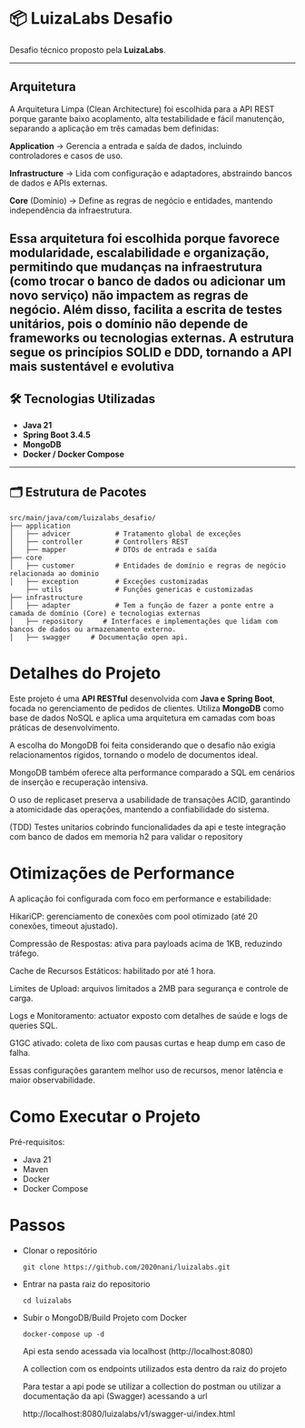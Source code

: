 # 📦 LuizaLabs Desafio

Desafio técnico proposto pela **LuizaLabs**.  

---

## Arquitetura
A Arquitetura Limpa (Clean Architecture) foi escolhida para a API REST porque garante baixo acoplamento, alta testabilidade e fácil manutenção, separando a aplicação em três camadas bem definidas:

**Application** → Gerencia a entrada e saída de dados, incluindo controladores e casos de uso.

**Infrastructure** → Lida com configuração e adaptadores, abstraindo bancos de dados e APIs externas.

**Core** (Domínio) → Define as regras de negócio e entidades, mantendo independência da infraestrutura.

Essa arquitetura foi escolhida porque favorece modularidade, escalabilidade e organização, permitindo que mudanças na infraestrutura (como trocar o banco de dados ou adicionar um novo serviço) não impactem as regras de negócio. Além disso, facilita a escrita de testes unitários, pois o domínio não depende de frameworks ou tecnologias externas. A estrutura segue os princípios SOLID e DDD, tornando a API mais sustentável e evolutiva
---

## 🛠️ Tecnologias Utilizadas

- **Java 21**
- **Spring Boot 3.4.5**
- **MongoDB**
- **Docker / Docker Compose**

---

## 🗂️ Estrutura de Pacotes

```text
src/main/java/com/luizalabs_desafio/
├── application
│   ├── advicer           # Tratamento global de exceções
│   ├── controller        # Controllers REST
│   ├── mapper            # DTOs de entrada e saída
├── core
│   ├── customer          # Entidades de domínio e regras de negócio relacionada ao dominio
│   ├── exception         # Exceções customizadas
    ├── utils             # Funções genericas e customizadas
├── infrastructure
│   ├── adapter           # Tem a função de fazer a ponte entre a camada de domínio (Core) e tecnologias externas
│   ├── repository     # Interfaces e implementações que lidam com bancos de dados ou armazenamento externo.
│   ├── swagger     # Documentação open api.
```
# Detalhes do Projeto
Este projeto é uma **API RESTful** desenvolvida com **Java e Spring Boot**, focada no gerenciamento de pedidos de clientes. Utiliza **MongoDB** como base de dados NoSQL e aplica uma arquitetura em camadas com boas práticas de desenvolvimento.

A escolha do MongoDB foi feita considerando que o desafio não exigia relacionamentos rígidos, tornando o modelo de documentos ideal. 

MongoDB também oferece alta performance comparado a SQL em cenários de inserção e recuperação intensiva. 

O uso de replicaset preserva a usabilidade de transações ACID, garantindo a atomicidade das operações, mantendo a confiabilidade do sistema.

(TDD) Testes unitarios cobrindo funcionalidades da api e teste integração com banco de dados em memoria h2 para validar o repository

# Otimizações de Performance

A aplicação foi configurada com foco em performance e estabilidade:

HikariCP: gerenciamento de conexões com pool otimizado (até 20 conexões, timeout ajustado).

Compressão de Respostas: ativa para payloads acima de 1KB, reduzindo tráfego.

Cache de Recursos Estáticos: habilitado por até 1 hora.

Limites de Upload: arquivos limitados a 2MB para segurança e controle de carga.

Logs e Monitoramento: actuator exposto com detalhes de saúde e logs de queries SQL.

G1GC ativado: coleta de lixo com pausas curtas e heap dump em caso de falha.

Essas configurações garantem melhor uso de recursos, menor latência e maior observabilidade.

# Como Executar o Projeto

Pré-requisitos:
- Java 21
- Maven
- Docker 
- Docker Compose

# Passos

- Clonar o repositório

  `git clone https://github.com/2020nani/luizalabs.git`

- Entrar na pasta raiz do repositorio
  
  `cd luizalabs`

- Subir o MongoDB/Build Projeto com Docker
  
  `docker-compose up -d`

   Api esta sendo acessada via localhost (http://localhost:8080)

   A collection com os endpoints utilizados esta dentro da raiz do projeto
   
   Para testar a api pode se utilizar a collection do postman ou utilizar a documentação da api (Swagger) acessando a url

  http://localhost:8080/luizalabs/v1/swagger-ui/index.html
